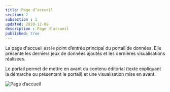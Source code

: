 ```yaml
---
title: Page d’accueil
section: 2
subsection : 1
updated: 2020-12-09
description : Page d’accueil
published: true
---
```


La page d'accueil est le point d’entrée principal du portail de données.
Elle présente les derniers jeux de données ajoutés et les dernières visualisations réalisées.

Le portail permet de mettre en avant du contenu éditorial (texte expliquant la démarche ou présentant le portail) et une visualisation mise en avant.

![Page d’accueil](./images/functional-presentation/acceuil.jpg)
